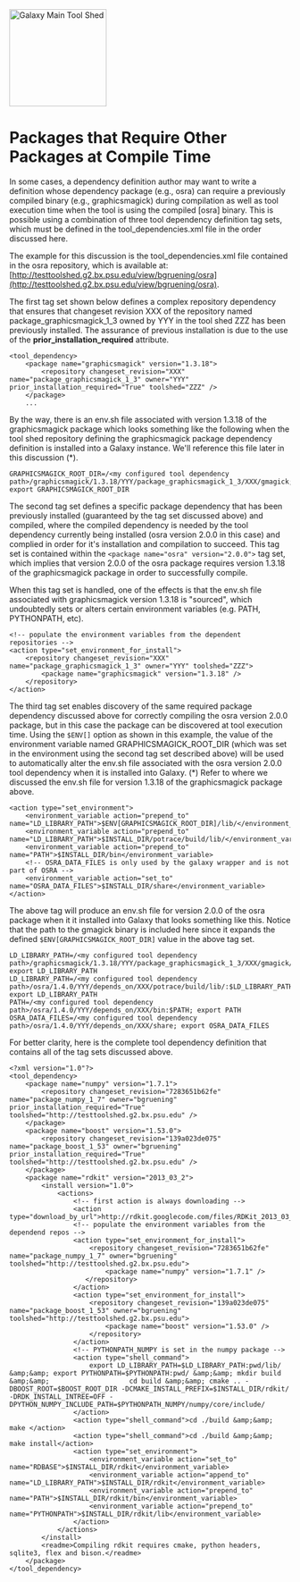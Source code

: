 <div class='center'> <a href='http://toolshed.g2.bx.psu.edu'><img src="/src/images/logos/ToolShed.jpg" alt="Galaxy Main Tool Shed" height="174" /></a> </div>

# Packages that Require Other Packages at Compile Time

In some cases, a dependency definition author may want to write a definition whose dependency package (e.g., osra) can require a previously compiled binary (e.g., graphicsmagick) during compilation as well as tool execution time when the tool is using the compiled [osra] binary.  This is possible using a combination of three tool dependency definition tag sets, which must be defined in the tool_dependencies.xml file in the order discussed here.

The example for this discussion is the tool_dependencies.xml file contained in the osra repository, which is available at:        [http://testtoolshed.g2.bx.psu.edu/view/bgruening/osra](http://testtoolshed.g2.bx.psu.edu/view/bgruening/osra).

The first tag set shown below defines a complex repository dependency that ensures that changeset revision XXX of the repository named package_graphicsmagick_1_3 owned by YYY in the tool shed ZZZ has been previously installed.  The assurance of previous installation is due to the use of the **prior_installation_required** attribute.

```
<tool_dependency>
    <package name="graphicsmagick" version="1.3.18">
        <repository changeset_revision="XXX" name="package_graphicsmagick_1_3" owner="YYY" prior_installation_required="True" toolshed="ZZZ" />
    </package>
    ...
```
     

By the way, there is an env.sh file associated with version 1.3.18 of the graphicsmagick package which looks something like the following when the tool shed repository defining the graphicsmagick package dependency definition is installed into a Galaxy instance.  We'll reference this file later in this discussion (*).

```
GRAPHICSMAGICK_ROOT_DIR=/<my configured tool dependency path>/graphicsmagick/1.3.18/YYY/package_graphicsmagick_1_3/XXX/gmagick; export GRAPHICSMAGICK_ROOT_DIR
```


The second tag set defines a specific package dependency that has been previously installed (guaranteed by the tag set discussed above) and compiled, where the compiled dependency is needed by the tool dependency currently being installed (osra version 2.0.0 in this case) and complied in order for it's installation and compilation to succeed.  This tag set is contained within the `<package name="osra" version="2.0.0">` tag set, which implies that version 2.0.0 of the osra package requires version 1.3.18 of the graphicsmagick package in order to successfully compile.

When this tag set is handled, one of the effects is that the env.sh file associated with graphicsmagick version 1.3.18 is "sourced", which undoubtedly sets or alters certain environment variables (e.g. PATH, PYTHONPATH, etc).

```
<!-- populate the environment variables from the dependent repositories -->
<action type="set_environment_for_install">
    <repository changeset_revision="XXX" name="package_graphicsmagick_1_3" owner="YYY" toolshed="ZZZ">
        <package name="graphicsmagick" version="1.3.18" />
    </repository>
</action>
```


The third tag set enables discovery of the same required package dependency discussed above for correctly compiling the osra version 2.0.0 package, but in this case the package can be discovered at tool execution time.  Using the `$ENV[]` option as shown in this example, the value of the environment variable named GRAPHICSMAGICK_ROOT_DIR (which was set in the environment using the second tag set described above) will be used to automatically alter the env.sh file associated with the osra version 2.0.0 tool dependency when it is installed into Galaxy.  (*) Refer to where we discussed the env.sh file for version 1.3.18 of the graphicsmagick package above.

```
<action type="set_environment">
    <environment_variable action="prepend_to" name="LD_LIBRARY_PATH">$ENV[GRAPHICSMAGICK_ROOT_DIR]/lib/</environment_variable>
    <environment_variable action="prepend_to" name="LD_LIBRARY_PATH">$INSTALL_DIR/potrace/build/lib/</environment_variable>
    <environment_variable action="prepend_to" name="PATH">$INSTALL_DIR/bin</environment_variable>
    <!-- OSRA_DATA_FILES is only used by the galaxy wrapper and is not part of OSRA -->
    <environment_variable action="set_to" name="OSRA_DATA_FILES">$INSTALL_DIR/share</environment_variable>
</action>
```


The above tag will produce an env.sh file for version 2.0.0 of the osra package when it it installed into Galaxy that looks something like this.  Notice that the path to the gmagick binary is included here since it expands the defined `$ENV[GRAPHICSMAGICK_ROOT_DIR]` value in the above tag set.

```
LD_LIBRARY_PATH=/<my configured tool dependency path>/graphicsmagick/1.3.18/YYY/package_graphicsmagick_1_3/XXX/gmagick/lib/:$LD_LIBRARY_PATH; export LD_LIBRARY_PATH
LD_LIBRARY_PATH=/<my configured tool dependency path>/osra/1.4.0/YYY/depends_on/XXX/potrace/build/lib/:$LD_LIBRARY_PATH; export LD_LIBRARY_PATH
PATH=/<my configured tool dependency path>/osra/1.4.0/YYY/depends_on/XXX/bin:$PATH; export PATH
OSRA_DATA_FILES=/<my configured tool dependency path>/osra/1.4.0/YYY/depends_on/XXX/share; export OSRA_DATA_FILES
```


For better clarity, here is the complete tool dependency definition that contains all of the tag sets discussed above.

```
<?xml version="1.0"?>
<tool_dependency>
    <package name="numpy" version="1.7.1">
        <repository changeset_revision="7283651b62fe" name="package_numpy_1_7" owner="bgruening" prior_installation_required="True" toolshed="http://testtoolshed.g2.bx.psu.edu" />
    </package>
    <package name="boost" version="1.53.0">
        <repository changeset_revision="139a023de075" name="package_boost_1_53" owner="bgruening" prior_installation_required="True" toolshed="http://testtoolshed.g2.bx.psu.edu" />
    </package>
    <package name="rdkit" version="2013_03_2">
        <install version="1.0">
            <actions>
                <!-- first action is always downloading -->
                <action type="download_by_url">http://rdkit.googlecode.com/files/RDKit_2013_03_2.tgz</action>
                <!-- populate the environment variables from the dependend repos -->
                <action type="set_environment_for_install">
                    <repository changeset_revision="7283651b62fe" name="package_numpy_1_7" owner="bgruening" toolshed="http://testtoolshed.g2.bx.psu.edu">
                        <package name="numpy" version="1.7.1" />
                   </repository>
                </action>
                <action type="set_environment_for_install">
                    <repository changeset_revision="139a023de075" name="package_boost_1_53" owner="bgruening" toolshed="http://testtoolshed.g2.bx.psu.edu">
                        <package name="boost" version="1.53.0" />
                    </repository>
                </action>
                <!-- PYTHONPATH_NUMPY is set in the numpy package -->
                <action type="shell_command">
                    export LD_LIBRARY_PATH=$LD_LIBRARY_PATH:pwd/lib/ &amp;&amp; export PYTHONPATH=$PYTHONPATH:pwd/ &amp;&amp; mkdir build &amp;&amp;                    cd build &amp;&amp; cmake .. -DBOOST_ROOT=$BOOST_ROOT_DIR -DCMAKE_INSTALL_PREFIX=$INSTALL_DIR/rdkit/ -DRDK_INSTALL_INTREE=OFF - DPYTHON_NUMPY_INCLUDE_PATH=$PYTHONPATH_NUMPY/numpy/core/include/
                </action>
                <action type="shell_command">cd ./build &amp;&amp; make </action>
                <action type="shell_command">cd ./build &amp;&amp; make install</action>
                <action type="set_environment">
                    <environment_variable action="set_to" name="RDBASE">$INSTALL_DIR/rdkit</environment_variable>
                    <environment_variable action="append_to" name="LD_LIBRARY_PATH">$INSTALL_DIR/rdkit</environment_variable>
                    <environment_variable action="prepend_to" name="PATH">$INSTALL_DIR/rdkit/bin</environment_variable>
                    <environment_variable action="prepend_to" name="PYTHONPATH">$INSTALL_DIR/rdkit/lib</environment_variable>
                </action>
            </actions>
        </install>
        <readme>Compiling rdkit requires cmake, python headers, sqlite3, flex and bison.</readme>
    </package>
</tool_dependency>
```

